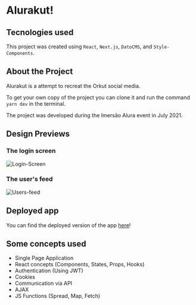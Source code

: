 # Alurakut!

## Tecnologies used
This project was created using `React`, `Next.js`, `DatoCMS`, and `Style-Components`.

## About the Project
Alurakut is a attempt to recreat the Orkut social media.

To get your own copy of the project you can clone it and run the command `yarn dev` in the terminal.

The project was developed during the Imersão Alura event in July 2021.

## Design Previews

### The login screen

![Login-Screen](https://user-images.githubusercontent.com/78330601/126092236-6ff2283d-6da6-4db0-91ac-a95c288f906e.png)

### The user's feed

![Users-feed](https://user-images.githubusercontent.com/78330601/126092388-00becedf-0f74-4063-baa5-740130fd4245.png)

## Deployed app

You can find the deployed version of the app [here](https://alurakut-ts9hhlp1i-jmafort.vercel.app/login)!

## Some concepts used

- Single Page Application
- React concepts (Components, States, Props, Hooks)
- Authentication (Using JWT)
- Cookies
- Communication via API
- AJAX
- JS Functions (Spread, Map, Fetch)
